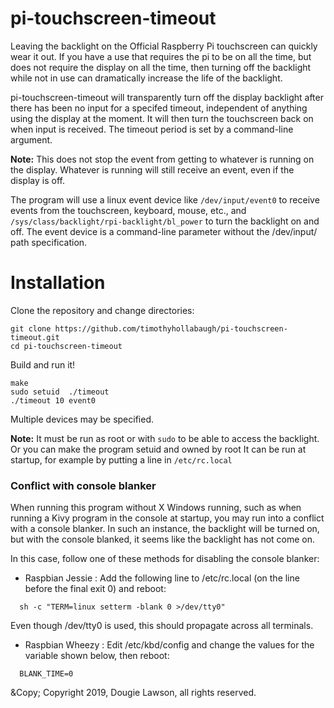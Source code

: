 # pi-touchscreen-timeout
Leaving the backlight on the Official Raspberry Pi touchscreen can quickly wear it out.
If you have a use that requires the pi to be on all the time, but does not require the
display on all the time, then turning off the backlight while not in use can dramatically
increase the life of the backlight.

pi-touchscreen-timeout will transparently turn off the display backlight after there 
has been no input for a specifed timeout, independent of anything using the display
at the moment. It will then turn the touchscreen back on when input is received. The
timeout period is set by a command-line argument.

**Note:** This does not stop the event from getting to whatever is running on the
display. Whatever is running will still receive an event, even if the display
is off.

The program will use a linux event device like `/dev/input/event0` to receive events
from the touchscreen, keyboard, mouse, etc., and `/sys/class/backlight/rpi-backlight/bl_power`
to turn the backlight on and off. The event device is a command-line parameter without the
/dev/input/ path specification.

# Installation

Clone the repository and change directories:
```
git clone https://github.com/timothyhollabaugh/pi-touchscreen-timeout.git
cd pi-touchscreen-timeout
```

Build and run it!
```
make
sudo setuid  ./timeout
./timeout 10 event0
```

Multiple devices may be specified.

**Note:** It must be run as root or with `sudo` to be able to access the backlight. Or you can make the program setuid and owned by root
It can be run at startup, for example by putting a line in 
`/etc/rc.local`


### Conflict with console blanker

When running this program without X Windows running, such as when running a Kivy
program in the console at startup, you may run into a conflict with a console 
blanker.  In such an instance, the backlight will be turned on, but with the 
console blanked, it seems like the backlight has not come on.

In this case, follow one of these methods for disabling the console blanker:
   * Raspbian Jessie : 
     Add the following line to /etc/rc.local (on the line before the final exit 0) 
     and reboot:
```
  sh -c "TERM=linux setterm -blank 0 >/dev/tty0"
```

   Even though /dev/tty0 is used, this should propagate across all terminals.

   * Raspbian Wheezy :
     Edit /etc/kbd/config and change the values for the variable shown below, 
     then reboot:
```
  BLANK_TIME=0
```

&Copy; Copyright 2019, Dougie Lawson, all rights reserved.
